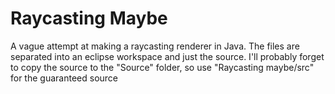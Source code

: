 # Raycasting Maybe
A vague attempt at making a raycasting renderer in Java. The files are separated into an eclipse workspace and just the source. I'll probably forget to copy the source to the "Source" folder, so use "Raycasting maybe/src" for the guaranteed source
